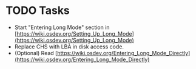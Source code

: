 # TODO Tasks
- Start "Entering Long Mode" section in [https://wiki.osdev.org/Setting_Up_Long_Mode](https://wiki.osdev.org/Setting_Up_Long_Mode)
- Replace CHS with LBA in disk access code.
- (Optional) Read [https://wiki.osdev.org/Entering_Long_Mode_Directly](https://wiki.osdev.org/Entering_Long_Mode_Directly)
